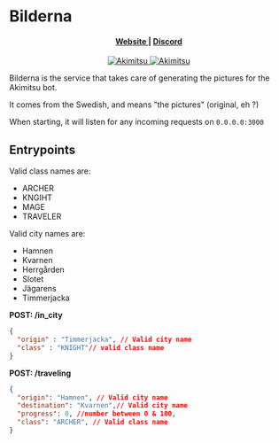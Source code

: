 # Bilderna

<h4 align="center">
    <a href="https://akimitsu.xyz" > Website </a> | <a href="https://discord.gg/RMSZ5MY" > Discord </a>
</h4>

<div align="center">    
<a href="https://top.gg/bot/471749111125770250">
    <img src="https://top.gg/api/widget/status/471749111125770250.svg" alt="Akimitsu" />
</a>
<a href="https://top.gg/bot/471749111125770250">
    <img src="https://top.gg/api/widget/servers/471749111125770250.svg" alt="Akimitsu" />
</a>
</div>

Bilderna is the service that takes care of generating the pictures for the Akimitsu bot.

It comes from the Swedish, and means "the pictures" (original, eh ?)

When starting, it will listen for any incoming requests on `0.0.0.0:3000`

## Entrypoints

Valid class names are:
- ARCHER
- KNGIHT
- MAGE
- TRAVELER

Valid city names are:
- Hamnen
- Kvarnen
- Herrgården
- Slotet
- Jägarens
- Timmerjacka

**POST: /in_city**
```json
{
  "origin" : "Timmerjacka", // Valid city name
  "class" : "KNIGHT"// valid class name
}
```

**POST: /traveling**
```json
{
  "origin": "Hamnen", // Valid city name
  "destination": "Kvarnen",// Valid city name
  "progress": 0, //number between 0 & 100,
  "class": "ARCHER", // Valid class name
}
```